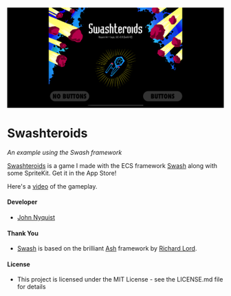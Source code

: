 ![Swashteroids](images/swashteroids.png)

# Swashteroids
_An example using the Swash framework_

[Swashteroids](https://apps.apple.com/us/app/swashteroids/id6472061502) is a game I made with the ECS framework [Swash](https://github.com/johnrnyquist/Swash) along with some SpriteKit. Get it in the App Store!

Here's a [video](https://www.youtube.com/watch?v=WM2IAM2pBCY) of the gameplay.


#### Developer
- [John Nyquist](https://linkedin.com/in/nyquist)


#### Thank You
- [Swash](https://github.com/johnrnyquist/Swash) is based on the brilliant [Ash](https://github.com/richardlord/Ash) framework by [Richard Lord](https://richardlord.net). 


#### License
- This project is licensed under the MIT License - see the LICENSE.md file for details
